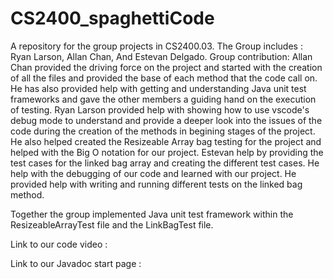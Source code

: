 # CS2400_spaghettiCode
A repository for the group projects in CS2400.03. The Group includes : Ryan Larson, Allan Chan, And Estevan Delgado. 
Group contribution: 
Allan Chan provided the driving force on the project and started with the creation of all the files and provided the base of each method that the code call on. He has also 
provided help with getting and understanding Java unit test frameworks and gave the other members a guiding hand on the execution of testing.
Ryan Larson provided help with showing how to use vscode's debug mode to understand and provide a deeper look into the issues of the code during the creation of the methods
in begining stages of the project. He also helped created the Resizeable Array bag testing for the project and helped with the Big O notation for our project.
Estevan help by providing the test cases for the linked bag array and creating the different test cases. He help with the debugging of our code and learned with our project.
He provided help with writing and running different tests on the linked bag method.

Together the group implemented Java unit test framework within the ResizeableArrayTest file and the LinkBagTest file. 

Link to our code video : 

Link to our Javadoc start page : 
